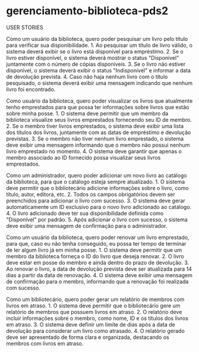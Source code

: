# gerenciamento-biblioteca-pds2

USER STORIES

Como um usuário da biblioteca, quero poder pesquisar um livro pelo título para verificar sua disponibilidade. 
    1. Ao pesquisar um título de livro válido, o sistema deverá exibir se o livro está disponível para empréstimo. 
    2. Se o livro estiver disponível, o sistema deverá mostrar o status "Disponível" juntamente com o número de cópias disponíveis. 
    3. Se o livro não estiver disponível, o sistema deverá exibir o status "Indisponível" e informar a data de devolução prevista. 
    4. Caso não haja nenhum livro com o título pesquisado, o sistema deverá exibir uma mensagem indicando que nenhum livro foi encontrado. 

Como usuário da biblioteca, quero poder visualizar os livros que atualmente tenho emprestados para que possa ter informações sobre livros que estão sobre minha posse. 
    1. O sistema deve permitir que um membro da biblioteca visualize seus livros emprestados fornecendo seu ID de membro. 
    2. Se o membro tiver livros emprestados, o sistema deve exibir uma lista dos títulos dos livros, juntamente com as datas de empréstimo e devolução previstas. 
    3. Se o membro não tiver nenhum livro emprestado, o sistema deve exibir uma mensagem informando que o membro não possui nenhum livro emprestado no momento. 
    4. O sistema deve garantir que apenas o membro associado ao ID fornecido possa visualizar seus livros emprestados. 

Como um administrador, quero poder adicionar um novo livro ao catálogo da biblioteca, para que o catálogo esteja sempre atualizado. 
    1. O sistema deve permitir que o bibliotecário adicione informações sobre o livro, como título, autor, editora, etc. 
    2. Todos os campos obrigatórios devem ser preenchidos para adicionar o livro com sucesso. 
    3. O sistema deve gerar automaticamente um ID exclusivo para o novo livro adicionado ao catálogo. 
    4. O livro adicionado deve ter sua disponibilidade definida como "Disponível" por padrão. 
    5. Após adicionar o livro com sucesso, o sistema deve exibir uma mensagem de confirmação para o administrador. 

Como um usuário da biblioteca, quero poder renovar um livro emprestado, para que, caso eu não tenha conseguido, eu possa ter tempo de terminar de ler algum livro já em minha posse. 
    1. O sistema deve permitir que um membro da biblioteca forneça o ID do livro que deseja renovar. 
    2. O livro deve estar em posse do membro e ainda dentro do prazo de devolução. 
    3. Ao renovar o livro, a data de devolução prevista deve ser atualizada para 14 dias a partir da data de renovação. 
    4. O sistema deve exibir uma mensagem de confirmação para o membro, informando que a renovação foi realizada com sucesso. 

 

Como um bibliotecário, quero poder gerar um relatório de membros com livros em atraso. 
    1. O sistema deve permitir que o bibliotecário gere um relatório de membros que possuem livros em atraso. 
    2. O relatório deve incluir informações sobre o membro, como nome, ID e os títulos dos livros em atraso. 
    3. O sistema deve definir um limite de dias após a data de devolução para considerar um livro como atrasado. 
    4. O relatório gerado deve ser apresentado de forma clara e organizada, destacando os membros com livros em atraso. 